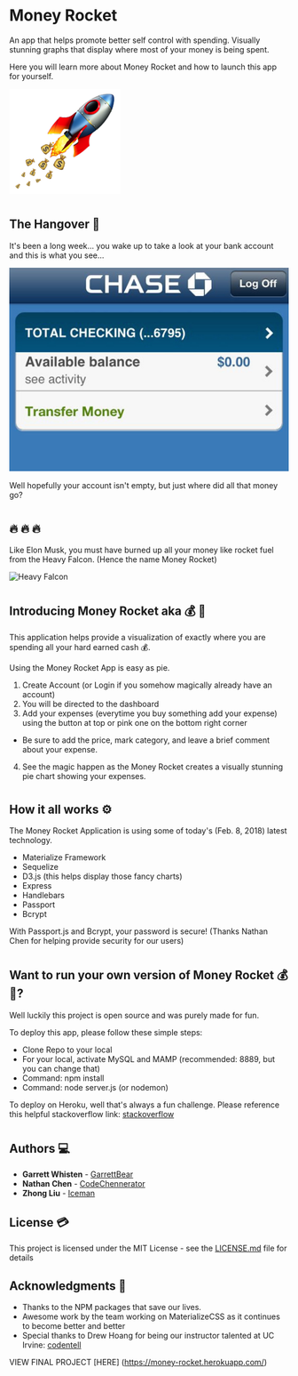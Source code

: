 # Money Rocket
An app that helps promote better self control with spending. Visually stunning graphs that display where most of your money is being spent. 

Here you will learn more about Money Rocket and how to launch this app for yourself. 

![Money Rocket Fake Logo](/public/assets/images/rocket-200.png "Money Rocket Fake Logo")

#




## The Hangover 🍺

It's been a long week... you wake up to take a look at your bank account and this is what you see...

![A very low bank account](/public/assets/images/chase-account.jpg "A very low bank account")

Well hopefully your account isn't empty, but just where did all that money go?

#


## 🔥 🔥 🔥

Like Elon Musk, you must have burned up all your money like rocket fuel from the Heavy Falcon. (Hence the name Money Rocket)

![Heavy Falcon](/public/assets/images/heavyfalcon.gif "The Heavy Falcon Rocket")

 #

 ## Introducing Money Rocket aka 💰 🚀

 This application helps provide a visualization of exactly where you are spending all your hard earned cash 💰.

 Using the Money Rocket App is easy as pie.

 1. Create Account (or Login if you somehow magically already have an account)
 2. You will be directed to the dashboard
 3. Add your expenses (everytime you buy something add your expense) using the button at top or pink one on the bottom right corner
 * Be sure to add the price, mark category, and leave a brief comment about your expense.
 4. See the magic happen as the Money Rocket creates a visually stunning pie chart showing your expenses.

#


 ## How it all works ⚙️

 The Money Rocket Application is using some of today's (Feb. 8, 2018) latest technology. 

 * Materialize Framework
 * Sequelize
 * D3.js (this helps display those fancy charts)
 * Express
 * Handlebars
 * Passport
 * Bcrypt

 With Passport.js and Bcrypt, your password is secure! 
 (Thanks Nathan Chen for helping provide security for our users)


#

## Want to run your own version of Money Rocket 💰 🚀?

Well luckily this project is open source and was purely made for fun.

To deploy this app, please follow these simple steps:
* Clone Repo to your local
* For your local, activate MySQL and MAMP (recommended: 8889, but you can change that)
* Command: npm install
* Command: node server.js (or nodemon)

To deploy on Heroku, well that's always a fun challenge. 
Please reference this helpful stackoverflow link:
[stackoverflow](https://stackoverflow.com/questions/22633618/sequelize-migrations-in-heroku)

#

## Authors 💻

* **Garrett Whisten** - [GarrettBear](https://github.com/garrettbear)
* **Nathan Chen** - [CodeChennerator](https://github.com/codechennerator)
* **Zhong Liu** - [Iceman](https://github.com/liuzhongiceman)


## License 💳

This project is licensed under the MIT License - see the [LICENSE.md](LICENSE.md) file for details

## Acknowledgments 👾

* Thanks to the NPM packages that save our lives.
* Awesome work by the team working on MaterializeCSS as it continues to become better and better
* Special thanks to Drew Hoang for being our instructor talented at UC Irvine: [codentell](https://github.com/codentell)


VIEW FINAL PROJECT [HERE] (https://money-rocket.herokuapp.com/)
